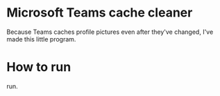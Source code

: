 # Microsoft Teams cache cleaner

Because Teams caches profile pictures even after they've changed, I've made this little program.

# How to run

run.